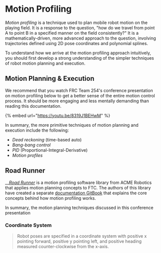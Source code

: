# Motion Profiling

_Motion profiling_ is a technique used to plan mobile robot motion on the playing field. It is a response to the question, "how do we travel from point A to point B in a specified manner on the field consistently?" It is a mathematically-driven, more advanced approach to the question, involving trajectories defined using 2D pose coordinates and polynomial splines.

To understand how we arrive at the motion profiling approach intuitively, you should first develop a strong understanding of the simpler techniques of robot motion planning and execution.

## Motion Planning & Execution

We recommend that you watch FRC Team 254's conference presentation on motion profiling below to get a better sense of the entire motion control process. It should be more engaging and less mentally demanding than reading this documentation.

{% embed url="https://youtu.be/8319J1BEHwM" %}

In summary, the more primitive techniques of motion planning and execution include the following:

* _Dead reckoning_ \(time-based auto\)
* _Bang-bang control_
* _PID_ \(Proportional-Integral-Derivative\)
* _Motion profiles_

## Road Runner

\_\_[_Road Runner_](https://github.com/acmerobotics/road-runner) is a motion profiling software library from ACME Robotics that applies motion planning concepts to FTC. The authors of this library have created a separate [documentation GitBook](https://acme-robotics.gitbook.io/road-runner/tour/introduction) that explains the core concepts behind how motion profiling works. 

In summary, the motion planning techniques discussed in this conference presentation 

### Coordinate System

> Robot poses are specified in a coordinate system with positive x pointing forward, positive y pointing left, and positive heading measured counter-clockwise from the x-axis.

